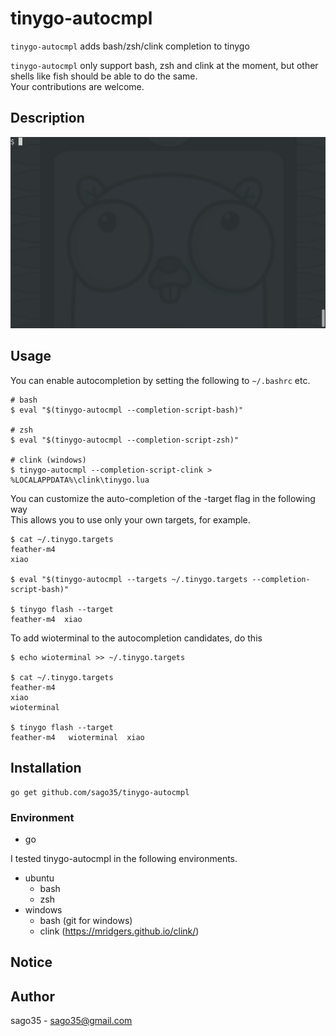 # tinygo-autocmpl

`tinygo-autocmpl` adds bash/zsh/clink completion to tinygo  

`tinygo-autocmpl` only support bash, zsh and clink at the moment, but other shells like fish should be able to do the same.  
Your contributions are welcome.  

## Description

![tinygo-autocmpl](tinygo-autocmpl.gif)

## Usage

You can enable autocompletion by setting the following to `~/.bashrc` etc.  

```
# bash
$ eval "$(tinygo-autocmpl --completion-script-bash)"

# zsh
$ eval "$(tinygo-autocmpl --completion-script-zsh)"

# clink (windows)
$ tinygo-autocmpl --completion-script-clink > %LOCALAPPDATA%\clink\tinygo.lua
```

You can customize the auto-completion of the -target flag in the following way  
This allows you to use only your own targets, for example.  

```
$ cat ~/.tinygo.targets 
feather-m4
xiao

$ eval "$(tinygo-autocmpl --targets ~/.tinygo.targets --completion-script-bash)"

$ tinygo flash --target 
feather-m4  xiao        
```

To add wioterminal to the autocompletion candidates, do this

```
$ echo wioterminal >> ~/.tinygo.targets 

$ cat ~/.tinygo.targets
feather-m4
xiao
wioterminal

$ tinygo flash --target 
feather-m4   wioterminal  xiao         
```

## Installation

```
go get github.com/sago35/tinygo-autocmpl
```

### Environment

* go

I tested tinygo-autocmpl in the following environments.

* ubuntu
    * bash
    * zsh
* windows
    * bash (git for windows)
    * clink (https://mridgers.github.io/clink/)

## Notice

## Author

sago35 - <sago35@gmail.com>
